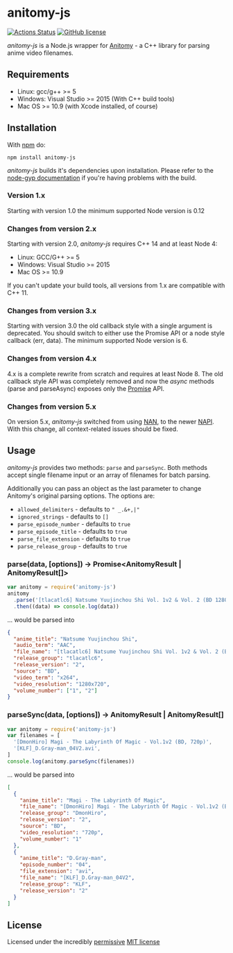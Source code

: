 # anitomy-js

[![Actions Status](https://github.com/skiptirengu/anitomy-js/workflows/Node%20CI/badge.svg)](https://github.com/skiptirengu/anitomy-js/actions)
[![GitHub license](https://img.shields.io/badge/license-MIT-blue.svg)](https://raw.githubusercontent.com/nevermnd/anitomy-js/master/LICENSE)

_anitomy-js_ is a Node.js wrapper for [Anitomy](https://github.com/erengy/anitomy) - a C++ library for parsing anime video filenames.

## Requirements

+ Linux: gcc/g++ >= 5
+ Windows: Visual Studio >= 2015 (With C++ build tools)
+ Mac OS >= 10.9 (with Xcode installed, of course)

## Installation

With [npm](http://npmjs.org) do:

```
npm install anitomy-js
```

_anitomy-js_ builds it's dependencies upon installation. Please refer to the [node-gyp documentation](https://github.com/nodejs/node-gyp#installation) if you're having problems with the build.

### Version 1.x

Starting with version 1.0 the minimum supported Node version is 0.12

### Changes from version 2.x

Starting with version 2.0, _anitomy-js_ requires C++ 14 and at least Node 4:

- Linux: GCC/G++ >= 5
- Windows: Visual Studio >= 2015
- Mac OS >= 10.9

If you can't update your build tools, all versions from 1.x are compatible with C++ 11.

### Changes from version 3.x

Starting with version 3.0 the old callback style with a single argument is deprecated. You should switch to either use the Promise API or a node style callback (err, data).
The minimum supported Node version is 6.

### Changes from version 4.x

4.x is a complete rewrite from scratch and requires at least Node 8. The old callback style API was completely removed and now the _async_ methods (parse and parseAsync) exposes only the [Promise](https://developer.mozilla.org/en-US/docs/Web/JavaScript/Reference/Global_Objects/Promise) API.

### Changes from version 5.x

On version 5.x, _anitomy-js_ switched from using [NAN](https://github.com/nodejs/nan), to the newer [NAPI](https://github.com/nodejs/node-addon-api).
With this change, all context-related issues should be fixed.

## Usage

_anitomy-js_ provides two methods: `parse` and `parseSync`.
Both methods accept single filename input or an array of filenames for batch parsing.

Additionally you can pass an object as the last parameter to change Anitomy's original parsing options. The options are:

- `allowed_delimiters` - defaults to `" _.&+,|"`
- `ignored_strings` - defaults to `[]`
- `parse_episode_number` - defaults to `true`
- `parse_episode_title` - defaults to `true`
- `parse_file_extension` - defaults to `true`
- `parse_release_group` - defaults to `true`

### parse(data, [options]) -> Promise\<AnitomyResult | AnitomyResult[]>

```js
var anitomy = require('anitomy-js')
anitomy
  .parse('[tlacatlc6] Natsume Yuujinchou Shi Vol. 1v2 & Vol. 2 (BD 1280x720 x264 AAC)')
  .then((data) => console.log(data))
```

... would be parsed into

```json
{
  "anime_title": "Natsume Yuujinchou Shi",
  "audio_term": "AAC",
  "file_name": "[tlacatlc6] Natsume Yuujinchou Shi Vol. 1v2 & Vol. 2 (BD 1280x720 x264 AAC)",
  "release_group": "tlacatlc6",
  "release_version": "2",
  "source": "BD",
  "video_term": "x264",
  "video_resolution": "1280x720",
  "volume_number": ["1", "2"]
}
```

### parseSync(data, [options]) -> AnitomyResult | AnitomyResult[]

```js
var anitomy = require('anitomy-js')
var filenames = [
  '[DmonHiro] Magi - The Labyrinth Of Magic - Vol.1v2 (BD, 720p)',
  '[KLF]_D.Gray-man_04V2.avi',
]
console.log(anitomy.parseSync(filenames))
```

... would be parsed into

```json
[
  {
    "anime_title": "Magi - The Labyrinth Of Magic",
    "file_name": "[DmonHiro] Magi - The Labyrinth Of Magic - Vol.1v2 (BD, 720p)",
    "release_group": "DmonHiro",
    "release_version": "2",
    "source": "BD",
    "video_resolution": "720p",
    "volume_number": "1"
  },
  {
    "anime_title": "D.Gray-man",
    "episode_number": "04",
    "file_extension": "avi",
    "file_name": "[KLF]_D.Gray-man_04V2",
    "release_group": "KLF",
    "release_version": "2"
  }
]
```

## License

Licensed under the incredibly [permissive](http://en.wikipedia.org/wiki/Permissive_free_software_licence) [MIT license](http://creativecommons.org/licenses/MIT/)
